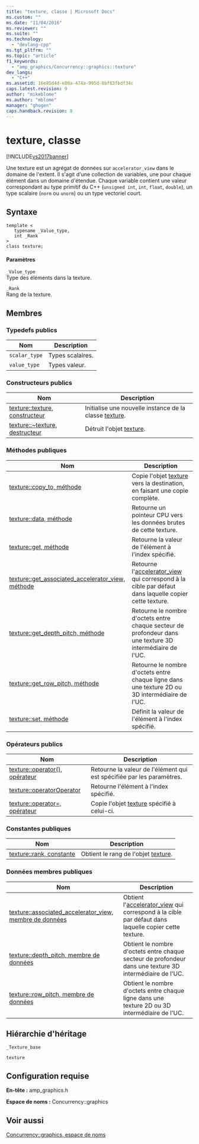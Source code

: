 ```yaml
---
title: "texture, classe | Microsoft Docs"
ms.custom: ""
ms.date: "11/04/2016"
ms.reviewer: ""
ms.suite: ""
ms.technology: 
  - "devlang-cpp"
ms.tgt_pltfrm: ""
ms.topic: "article"
f1_keywords: 
  - "amp_graphics/Concurrency::graphics::texture"
dev_langs: 
  - "C++"
ms.assetid: 16e85d4d-e80a-474a-995d-8bf63fbdf34c
caps.latest.revision: 9
author: "mikeblome"
ms.author: "mblome"
manager: "ghogen"
caps.handback.revision: 9
---
```

# texture, classe
[!INCLUDE[vs2017banner](../../../assembler/inline/includes/vs2017banner.md)]

Une texture est un agrégat de données sur `accelerator_view` dans le domaine de l'extent.  Il s'agit d'une collection de variables, une pour chaque élément dans un domaine d'étendue.  Chaque variable contient une valeur correspondant au type primitif du C\+\+ \(`unsigned int`, `int`, `float`, `double`\), un type scalaire \(`norm` ou `unorm`\) ou un type vectoriel court.  
  
## Syntaxe  
  
```  
template <  
   typename _Value_type,  
   int _Rank  
>  
class texture;  
```  
  
#### Paramètres  
 `_Value_type`  
 Type des éléments dans la texture.  
  
 `_Rank`  
 Rang de la texture.  
  
## Membres  
  
### Typedefs publics  
  
|Nom|Description|  
|---------|-----------------|  
|`scalar_type`|Types scalaires.|  
|`value_type`|Types valeur.|  
  
### Constructeurs publics  
  
|Nom|Description|  
|---------|-----------------|  
|[texture::texture, constructeur](../Topic/texture::texture%20Constructor.md)|Initialise une nouvelle instance de la classe [texture](../../../parallel/amp/reference/texture-class.md).|  
|[texture::~texture, destructeur](../Topic/texture::~texture%20Destructor.md)|Détruit l'objet [texture](../../../parallel/amp/reference/texture-class.md).|  
  
### Méthodes publiques  
  
|Nom|Description|  
|---------|-----------------|  
|[texture::copy\_to, méthode](../Topic/texture::copy_to%20Method.md)|Copie l'objet [texture](../../../parallel/amp/reference/texture-class.md) vers la destination, en faisant une copie complète.|  
|[texture::data, méthode](../Topic/texture::data%20Method.md)|Retourne un pointeur CPU vers les données brutes de cette texture.|  
|[texture::get, méthode](../Topic/texture::get%20Method.md)|Retourne la valeur de l'élément à l'index spécifié.|  
|[texture::get\_associated\_accelerator\_view, méthode](../Topic/texture::get_associated_accelerator_view%20Method.md)|Retourne l'[accelerator\_view](../../../parallel/amp/reference/accelerator-view-class.md) qui correspond à la cible par défaut dans laquelle copier cette texture.|  
|[texture::get\_depth\_pitch, méthode](../Topic/texture::get_depth_pitch%20Method.md)|Retourne le nombre d'octets entre chaque secteur de profondeur dans une texture 3D intermédiaire de l'UC.|  
|[texture::get\_row\_pitch, méthode](../Topic/texture::get_row_pitch%20Method.md)|Retourne le nombre d'octets entre chaque ligne dans une texture 2D ou 3D intermédiaire de l'UC.|  
|[texture::set, méthode](../Topic/texture::set%20Method.md)|Définit la valeur de l'élément à l'index spécifié.|  
  
### Opérateurs publics  
  
|Nom|Description|  
|---------|-----------------|  
|[texture::operator\(\), opérateur](../Topic/texture::operator\(\)%20Operator.md)|Retourne la valeur de l'élément qui est spécifiée par les paramètres.|  
|[texture::operatorOperator](../Topic/texture::operatorOperator.md)|Retourne l'élément à l'index spécifié.|  
|[texture::operator\=, opérateur](../Topic/texture::operator=%20Operator.md)|Copie l'objet [texture](../../../parallel/amp/reference/texture-class.md) spécifié à celui\-ci.|  
  
### Constantes publiques  
  
|Nom|Description|  
|---------|-----------------|  
|[texture::rank, constante](../Topic/texture::rank%20Constant.md)|Obtient le rang de l'objet [texture](../../../parallel/amp/reference/texture-class.md).|  
  
### Données membres publiques  
  
|Nom|Description|  
|---------|-----------------|  
|[texture::associated\_accelerator\_view, membre de données](../Topic/texture::associated_accelerator_view%20Data%20Member.md)|Obtient l'[accelerator\_view](../../../parallel/amp/reference/accelerator-view-class.md) qui correspond à la cible par défaut dans laquelle copier cette texture.|  
|[texture::depth\_pitch, membre de données](../Topic/texture::depth_pitch%20Data%20Member.md)|Obtient le nombre d'octets entre chaque secteur de profondeur dans une texture 3D intermédiaire de l'UC.|  
|[texture::row\_pitch, membre de données](../Topic/texture::row_pitch%20Data%20Member.md)|Obtient le nombre d'octets entre chaque ligne dans une texture 2D ou 3D intermédiaire de l'UC.|  
  
## Hiérarchie d'héritage  
 `_Texture_base`  
  
 `texture`  
  
## Configuration requise  
 **En\-tête :** amp\_graphics.h  
  
 **Espace de noms :** Concurrency::graphics  
  
## Voir aussi  
 [Concurrency::graphics, espace de noms](../../../parallel/amp/reference/concurrency-graphics-namespace.md)